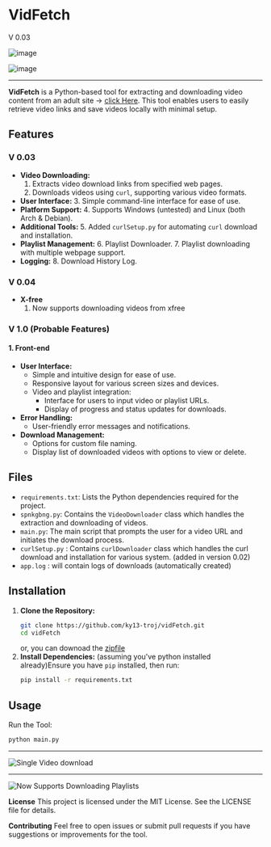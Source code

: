 # VidFetch
V 0.03

![image](https://github.com/user-attachments/assets/f948b72d-da6c-494e-b0a3-522d6cc36de8)

![image](https://github.com/user-attachments/assets/873c8ec4-cc04-4e15-9a9e-51c5ed1be061)

___
**VidFetch** is a Python-based tool for extracting and downloading video content from an adult site -> [click Here](https://spankbang.com). This tool enables users to easily retrieve video links and save videos locally with minimal setup.

## Features

### V 0.03
- **Video Downloading:**
  1. Extracts video download links from specified web pages.
  2. Downloads videos using `curl`, supporting various video formats.
- **User Interface:**
  3. Simple command-line interface for ease of use.
- **Platform Support:**
  4. Supports Windows (untested) and Linux (both Arch & Debian).
- **Additional Tools:**
  5. Added `curlSetup.py` for automating `curl` download and installation.
- **Playlist Management:**
  6. Playlist Downloader.
  7. Playlist downloading with multiple webpage support.
- **Logging:**
  8. Download History Log.

### V 0.04
- **X-free**
  1. Now supports downloading videos from xfree
 

### V 1.0 (Probable Features)

#### 1. Front-end
- **User Interface:**
  - Simple and intuitive design for ease of use.
  - Responsive layout for various screen sizes and devices.
  - Video and playlist integration:
    - Interface for users to input video or playlist URLs.
    - Display of progress and status updates for downloads.
- **Error Handling:**
  - User-friendly error messages and notifications.
- **Download Management:**
  - Options for custom file naming.
  - Display list of downloaded videos with options to view or delete.


## Files

- `requirements.txt`: Lists the Python dependencies required for the project.
- `spnkgbng.py`: Contains the `VideoDownloader` class which handles the extraction and downloading of videos.
- `main.py`: The main script that prompts the user for a video URL and initiates the download process.
- `curlSetup.py` : Contains `curlDownloader` class which handles the curl download and installation for various system. (added in version 0.02)
- `app.log` : will contain logs of downloads (automatically created)

## Installation

1. **Clone the Repository:**
   ```bash
   git clone https://github.com/ky13-troj/vidFetch.git
   cd vidFetch
   ```
   or, you can downoad the [zipfile](https://github.com/ky13-troj/vidFetch/archive/refs/heads/main.zip)
2. **Install Dependencies:**
(assuming you've python installed already)Ensure you have `pip` installed, then run:
   ```bash
   pip install -r requirements.txt
   ```
## Usage
Run the Tool:
   ```bash
   python main.py
   ```
___

![Single Video download](https://github.com/user-attachments/assets/4a307e8a-8401-4ee6-bab8-415800759465)


___


![Now Supports Downloading Playlists](https://github.com/user-attachments/assets/8184ce6e-faae-44e0-90a1-b467d78417fe)

**License**
This project is licensed under the MIT License. See the LICENSE file for details.

**Contributing**
Feel free to open issues or submit pull requests if you have suggestions or improvements for the tool.
